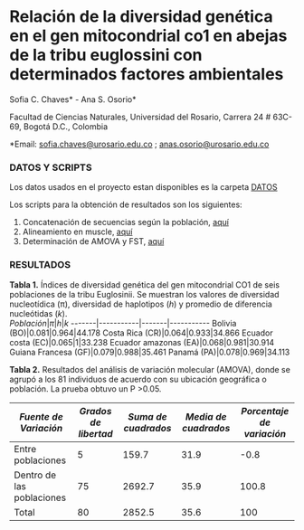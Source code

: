# Relación de la diversidad genética en el gen mitocondrial co1 en abejas de la tribu euglossini con determinados factores ambientales 
Sofia C. Chaves* - Ana S. Osorio*

Facultad de Ciencias Naturales, Universidad del Rosario, Carrera 24 # 63C-69, Bogotá D.C., Colombia 

*Email: sofia.chaves@urosario.edu.co ; anas.osorio@urosario.edu.co

### DATOS Y SCRIPTS
Los datos usados en el proyecto estan disponibles es la carpeta [DATOS](https://github.com/Ana-Osorio-B/Proyecto_Final_Bioinfo/blob/58b5cc755486faf3261f70f77ec88cae55e4b1dc/DATOS)

Los scripts para la obtención de resultados son los siguientes:
1. Concatenación de secuencias según la población, [aquí](https://github.com/Ana-Osorio-B/Proyecto_Final_Bioinfo/blob/58b5cc755486faf3261f70f77ec88cae55e4b1dc/SCRIPTS/Poblaciones.sh)
2. Alineamiento en muscle, [aquí](https://github.com/Ana-Osorio-B/Proyecto_Final_Bioinfo/blob/58b5cc755486faf3261f70f77ec88cae55e4b1dc/SCRIPTS/alineamiento.txt)
3. Determinación de AMOVA y FST, [aquí](https://github.com/Ana-Osorio-B/Proyecto_Final_Bioinfo/blob/58b5cc755486faf3261f70f77ec88cae55e4b1dc/SCRIPTS/AMOVA-FST.R)

### RESULTADOS

**Tabla 1.** Índices de diversidad genética del gen mitocondrial CO1 de seis poblaciones de la tribu Euglosinii. Se muestran los valores de diversidad nucleotídica (π), diversidad de haplotipos (*h*) y promedio de diferencia nucleótidas (*k*).  
*Población*|*π*|*h*|*k*
-------|-----------|-------|-----------
Bolivia (BO)|0.081|0.964|44.178
Costa Rica (CR)|0.064|0.933|34.866
Ecuador costa (EC)|0.065|1|33.238
Ecuador amazonas (EA)|0.068|0.981|30.914
Guiana Francesa (GF)|0.079|0.988|35.461
Panamá (PA)|0.078|0.969|34.113

**Tabla 2.** Resultados del análisis de variación molecular (AMOVA), donde se agrupó a los 81 individuos de acuerdo con su ubicación geográfica o población. La prueba obtuvo un P >0.05. 

*Fuente de Variación*|*Grados de libertad*|*Suma de cuadrados*|*Media de cuadrados*|*Porcentaje de variación*
-------|-----------|-------|-----------|-----------
Entre poblaciones|5|159.7|31.9|-0.8 
Dentro de las poblaciones|75|2692.7|35.9|100.8 
Total|80|2852.5|35.6|100 




